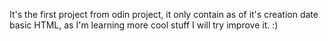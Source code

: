It's the first project from odin project, it only contain as of it's creation date basic HTML, as I'm learning more cool stuff I will try improve it. :)